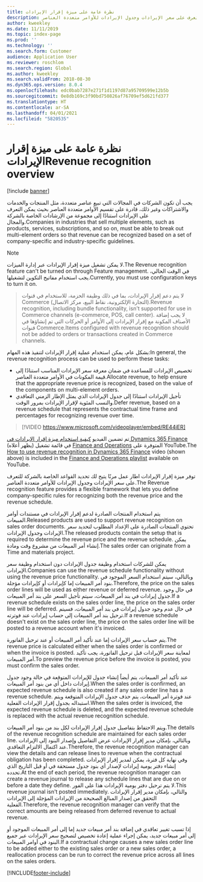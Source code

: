 ```yaml
---
title: نظرة عامة على ميزة إقرار الإيرادات
description: يوفر هذا الموضوع معلومات حول ميزة إقرار الإيرادات. توفر هذه الميزة اطار عمل مرنًا يتيح لك تحديد القواعد الخاصة بالشركة للتعرف على سعر الإيرادات وجدول الإيرادات للأوامر متعددة العناصر.
author: kweekley
ms.date: 11/11/2019
ms.topic: index-page
ms.prod: ''
ms.technology: ''
ms.search.form: Customer
audience: Application User
ms.reviewer: roschlom
ms.search.region: Global
ms.author: kweekley
ms.search.validFrom: 2018-08-30
ms.dyn365.ops.version: 8.0.4
ms.openlocfilehash: edc0bab7287e271f1d1197d87a95709599e12b5b
ms.sourcegitcommit: 0e8db169c3f90bd750826af76709ef5d621fd377
ms.translationtype: HT
ms.contentlocale: ar-SA
ms.lasthandoff: 04/01/2021
ms.locfileid: "5820535"
---
```

# <a name="revenue-recognition-overview"></a><span data-ttu-id="dfb7d-104">نظرة عامة على ميزة إقرار الإيرادات</span><span class="sxs-lookup"><span data-stu-id="dfb7d-104">Revenue recognition overview</span></span>

[!include [banner](../includes/banner.md)]

<span data-ttu-id="dfb7d-105">يجب أن تكون الشركات في المجالات التي تبيع عناصر متعددة، مثل المنتجات والخدمات والاشتراكات وغير ذلك، قادرة على تقسيم الأوامر متعددة العناصر بحيث يمكن التعرف على الإيرادات استنادًا إلى مجموعة من الإرشادات الخاصة بالشركة والمجال.</span><span class="sxs-lookup"><span data-stu-id="dfb7d-105">Companies in industries that sell multiple elements, such as products, services, subscriptions, and so on, must be able to break out multi-element orders so that revenue can be recognized based on a set of company-specific and industry-specific guidelines.</span></span>

> [!NOTE]
> <span data-ttu-id="dfb7d-106">لا يمكن تشغيل ميزة إقرار الإيرادات عبر إدارة الميزات.</span><span class="sxs-lookup"><span data-stu-id="dfb7d-106">The Revenue recognition feature can't be turned on through Feature management.</span></span> <span data-ttu-id="dfb7d-107">في الوقت الحالي، يجب استخدام مفاتيح التكوين لتشغيلها.</span><span class="sxs-lookup"><span data-stu-id="dfb7d-107">Currently, you must use configuration keys to turn it on.</span></span>

> <span data-ttu-id="dfb7d-108">لا يتم دعم إقرار الإيرادات‬، بما في ذلك وظيفة الحزمة، للاستخدام في قنوات Commerce (التجارة الإلكترونية، نقاط البيع، مركز الاتصال).</span><span class="sxs-lookup"><span data-stu-id="dfb7d-108">Revenue recognition, including bundle functionality, isn't supported for use in Commerce channels (e-commerce, POS, call center).</span></span> <span data-ttu-id="dfb7d-109">لا يجب إضافة الأصناف المكونة مع إقرار الإيرادات إلى الأوامر أو الحركات التي تم إنشاؤها في قنوات Commerce.</span><span class="sxs-lookup"><span data-stu-id="dfb7d-109">Items configured with revenue recognition should not be added to orders or transactions created in Commerce channels.</span></span>

<span data-ttu-id="dfb7d-110">بشكل عام، يمكن استخدام عملية إقرار الإيرادات لتنفيذ هذه المهام:</span><span class="sxs-lookup"><span data-stu-id="dfb7d-110">In general, the revenue recognition process can be used to perform these tasks:</span></span>

* <span data-ttu-id="dfb7d-111">تخصيص الإيرادات للمساعدة في ضمان معرفة سعر الإيرادات المناسب استنادًا إلى قيمة المكونات في الأوامر متعددة العناصر.</span><span class="sxs-lookup"><span data-stu-id="dfb7d-111">Allocate revenue, to help ensure that the appropriate revenue price is recognized, based on the value of the components on multi-element orders.</span></span>
* <span data-ttu-id="dfb7d-112">تأجيل الإيرادات استنادًا إلى جدول الإيرادات الذي يمثل الإطار الزمني التعاقدي والنسب المئوية لإقرار الإيرادات بمرور الوقت.</span><span class="sxs-lookup"><span data-stu-id="dfb7d-112">Defer revenue, based on a revenue schedule that represents the contractual time frame and percentages for recognizing revenue over time.</span></span>

> [!VIDEO https://www.microsoft.com/videoplayer/embed/RE44iER]

<span data-ttu-id="dfb7d-113">تم تضمين الفيديو [كيفية استخدام ميزة إقرار الإيرادات في Dynamics 365 Finance](https://youtu.be/v3amIsiqvoo) (يظهر أعلاه) في قائمة تشغيل [Finance and Operations](https://www.youtube.com/playlist?list=PLcakwueIHoT_SYfIaPGoOhloFoCXiUSyW) المتوفرة على YouTube.</span><span class="sxs-lookup"><span data-stu-id="dfb7d-113">The [How to use revenue recognition in Dynamics 365 Finance](https://youtu.be/v3amIsiqvoo) video (shown above) is included in the [Finance and Operations playlist](https://www.youtube.com/playlist?list=PLcakwueIHoT_SYfIaPGoOhloFoCXiUSyW) available on YouTube.</span></span>

<span data-ttu-id="dfb7d-114">توفر ميزة إقرار الإيرادات اطار عمل مرنًا يتيح لك تحديد القواعد الخاصة بالشركة للتعرف على سعر الإيرادات وجدول الإيرادات للأوامر متعددة العناصر.</span><span class="sxs-lookup"><span data-stu-id="dfb7d-114">The Revenue recognition feature provides a flexible framework that lets you define company-specific rules for recognizing both the revenue price and the revenue schedule.</span></span>

<span data-ttu-id="dfb7d-115">يتم استخدام المنتجات الصادرة لدعم إقرار الإيرادات في مستندات أوامر المبيعات.</span><span class="sxs-lookup"><span data-stu-id="dfb7d-115">Released products are used to support revenue recognition on sales order documents.</span></span> <span data-ttu-id="dfb7d-116">تحتوي المنتجات الصادرة على الإعداد المطلوب لتحديد سعر الإيرادات وجدول الإيرادات.</span><span class="sxs-lookup"><span data-stu-id="dfb7d-116">The released products contain the setup that is required to determine the revenue price and the revenue schedule.</span></span> <span data-ttu-id="dfb7d-117">يمكن إنشاء أمر المبيعات من مشروع وقت ومادة.</span><span class="sxs-lookup"><span data-stu-id="dfb7d-117">The sales order can originate from a Time and materials project.</span></span>

<span data-ttu-id="dfb7d-118">يمكن للشركات استخدام وظيفة جدول الإيرادات دون استخدام وظيفة سعر الإيرادات.</span><span class="sxs-lookup"><span data-stu-id="dfb7d-118">Companies can use the revenue schedule functionality without using the revenue price functionality.</span></span> <span data-ttu-id="dfb7d-119">وبالتالي، سيتم استخدام السعر الموجود في بنود أمر المبيعات إما كإيرادات أو كإيرادات مؤجلة.</span><span class="sxs-lookup"><span data-stu-id="dfb7d-119">Therefore, the price on the sales order lines will be used as either revenue or deferred revenue.</span></span> <span data-ttu-id="dfb7d-120">في حال وجود جدول إيرادات في بند أمر المبيعات، سيتم تأجيل السعر على بند أمر المبيعات.</span><span class="sxs-lookup"><span data-stu-id="dfb7d-120">If a revenue schedule exists on the sales order line, the price on the sales order line will be deferred.</span></span> <span data-ttu-id="dfb7d-121">في حال عدم وجود جدول إيرادات في بند أمر المبيعات، فسيتم ترحيل بند أمر المبيعات إلى حساب إيرادات عند فوترته.</span><span class="sxs-lookup"><span data-stu-id="dfb7d-121">If a revenue schedule doesn't exist on the sales order line, the price on the sales order line will be posted to a revenue account when it's invoiced.</span></span>

<span data-ttu-id="dfb7d-122">يتم حساب سعر الإيرادات إما عند تأكيد أمر المبيعات أو عند ترحيل الفاتورة.</span><span class="sxs-lookup"><span data-stu-id="dfb7d-122">The revenue price is calculated either when the sales order is confirmed or when the invoice is posted.</span></span> <span data-ttu-id="dfb7d-123">لمعاينة سعر الإيرادات قبل ترحيل الفاتورة، يجب تأكيد أمر المبيعات.</span><span class="sxs-lookup"><span data-stu-id="dfb7d-123">To preview the revenue price before the invoice is posted, you must confirm the sales order.</span></span>

<span data-ttu-id="dfb7d-124">عند تأكيد أمر المبيعات، يتم أيضاً إنشاء جدول للإيرادات المتوقعة في حالة وجود جدول إيرادات داخل أي من بنود أمر المبيعات.</span><span class="sxs-lookup"><span data-stu-id="dfb7d-124">When the sales order is confirmed, an expected revenue schedule is also created if any sales order line has a revenue schedule.</span></span> <span data-ttu-id="dfb7d-125">عند فوترة أمر المبيعات، يتم حذف جدول الإيرادات المتوقعة ويتم استبداله بجدول إقرار الإيرادات الفعلية.</span><span class="sxs-lookup"><span data-stu-id="dfb7d-125">When the sales order is invoiced, the expected revenue schedule is deleted, and the expected revenue schedule is replaced with the actual revenue recognition schedule.</span></span>

<span data-ttu-id="dfb7d-126">ويتم الاحتفاظ بتفاصيل جدول إقرار الإيرادات لكل بند من بنود أمر المبيعات.</span><span class="sxs-lookup"><span data-stu-id="dfb7d-126">The details of the revenue recognition schedule are maintained for each sales order line.</span></span> <span data-ttu-id="dfb7d-127">وبالتالي، بإمكان مدير إقرار الإيرادات عرض التفاصيل وإصدار البنود إلى الإيرادات عند اكتمال الالتزام التعاقدي.</span><span class="sxs-lookup"><span data-stu-id="dfb7d-127">Therefore, the revenue recognition manager can view the details and can release lines to revenue when the contractual obligation has been completed.</span></span> <span data-ttu-id="dfb7d-128">وفي نهاية كل فترة، يمكن لمدير إقرار الإيرادات إنشاء دفتر يومية إيرادات لإصدار أي بنود جدول مستحقة في أو قبل التاريخ الذي تحدده.</span><span class="sxs-lookup"><span data-stu-id="dfb7d-128">At the end of each period, the revenue recognition manager can create a revenue journal to release any schedule lines that are due on or before a date they define.</span></span> <span data-ttu-id="dfb7d-129">لا يتم ترحيل دفتر يومية الإيرادات هذا على الفور.</span><span class="sxs-lookup"><span data-stu-id="dfb7d-129">This revenue journal isn't posted immediately.</span></span> <span data-ttu-id="dfb7d-130">والتالي، بإمكان مدير إقرار الإيرادات التحقق من إصدار المبالغ الصحيحة من الإيرادات المؤجلة إلى الإيرادات الفعلية.</span><span class="sxs-lookup"><span data-stu-id="dfb7d-130">Therefore, the revenue recognition manager can verify that the correct amounts are being released from deferred revenue to actual revenue.</span></span>

<span data-ttu-id="dfb7d-131">إذا تسبب تغيير تعاقدي في إضافة بند أمر مبيعات جديد إما إلى أمر المبيعات الموجود أو إلى أمر مبيعات جديد، يمكن إجراء عملية إعادة تخصيص لتصحيح سعر الإيرادات عبر جميع البنود في أوامر المبيعات.</span><span class="sxs-lookup"><span data-stu-id="dfb7d-131">If a contractual change causes a new sales order line to be added either to the existing sales order or a new sales order, a reallocation process can be run to correct the revenue price across all lines on the sales orders.</span></span>


[!INCLUDE[footer-include](../../includes/footer-banner.md)]